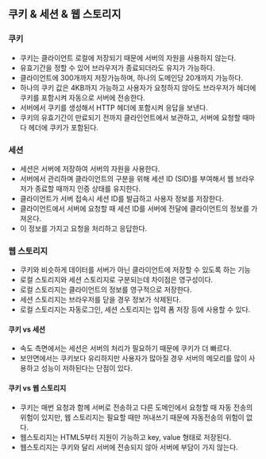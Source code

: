 ## 쿠키 & 세션 & 웹 스토리지

### 쿠키
- 쿠키는 클라이언트 로컬에 저장되기 때문에 서버의 자원을 사용하지 않는다.
- 유효기간을 정할 수 있어 브라우저가 종료되더라도 유지가 가능하다.
- 클라이언트에 300개까지 저장가능하며, 하나의 도메인당 20개까지 가능하다.
- 하나의 쿠키 값은 4KB까지 가능하고 사용자가 요청하지 않아도 브라우저가 헤더에 쿠키를 포함시켜 자동으로 서버에 전송한다.
- 서버에서 쿠키를 생성해서 HTTP 헤더에 포함시켜 응답을 보낸다.
- 쿠키의 유효기간이 만료되기 전까지 클라인언트에서 보관하고, 서버에 요청할 때마다 헤더에 쿠키가 포함된다.

### 세션
- 세션은 서버에 저장하여 서버의 자원을 사용한다.
- 서버에서 관리하며 클라이언트의 구분을 위해 세션 ID (SID)를 부여해서 웹 브라우저가 종료할 때까지 인증 상태를 유지한다.
- 클라이언트가 서버 접속시 세션 ID를 발급하고 사용자 정보를 저장한다.
- 클라이언트에서 서버에 요청할 때 세션 ID를 서버에 전달에 클라이언트의 정보를 가져온다.
- 이 정보를 가지고 요청을 처리하고 응답한다.

### 웹 스토리지
- 쿠키와 비슷하게 데이터를 서버가 아닌 클라이언트에 저장할 수 있도록 하는 기능
- 로컬 스토리지와 세션 스토리지로 구분되는데 차이점은 영구성이다.
- 로컬 스토리지는 클라이언트의 정보를 영구적으로 저장한다.
- 세션 스토리지는 브라우저를 닫을 경우 정보가 삭제된다.
- 로컬 스토리지는 자동로그인, 세션 스토리지는 입력 폼 저장 등에 사용할 수 있다.

#### 쿠키 vs 세션
- 속도 측면에서는 세션은 서버의 처리가 필요하기 때문에 쿠키가 더 빠르다.
- 보안면에서는 쿠키보다 유리하지만 사용자가 많아질 경우 서버의 메모리를 많이 사용하고 성능이 저하된다는 단점이 있다.

#### 쿠키 vs 웹 스토리지
- 쿠키는 매번 요청과 함께 서버로 전송하고 다른 도메인에서 요청할 때 자동 전송의 위험이 있지만, 웹 스토리지는 필요할 때만 꺼내쓰기 때문에 자동전송의 위험이 없다.
- 웹스토리지는 HTML5부터 지원이 가능하고 key, value 형태로 저장된다.
- 웹스토리지는 쿠키와 달리 서버에 전송되지 않아 서버에 부담이 가지 않는다.



